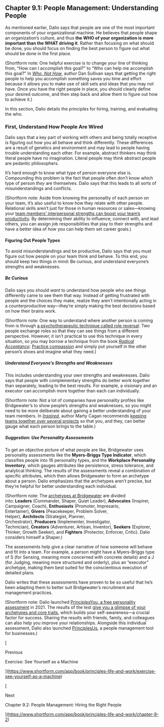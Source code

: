 ## Chapter 9.1: People Management: Understanding People

As mentioned earlier, Dalio says that people are one of the most important components of your organizational machine. He believes that people shape an organization’s culture, and thus **the WHO of your organization is more important than the WHAT driving it**. Rather than focusing on what should be done, you should focus on finding the best person to figure out what should be done in the first place.

(Shortform note: One helpful exercise is to change your line of thinking from, “How can I accomplish this goal?” to “Who can help me accomplish this goal?” In _[Who, Not How](https://www.shortform.com/app/book/who-not-how)_, author Dan Sullivan says that getting the right people to help you accomplish something saves you time and effort because it allows you to make use of skill sets and ideas that you may not have. Once you have the right people in place, you should clearly define your desired outcome, and then step back and allow them to figure out how to achieve it.)

In this section, Dalio details the principles for hiring, training, and evaluating the who.

### First, Understand How People Are Wired

Dalio says that a key part of working with others and being totally receptive is figuring out how you all behave and think differently. These differences are a result of genetics and environment and may lead to people having trouble understanding each other. For example, abstract thinkers may think literal people have no imagination. Literal people may think abstract people are pedantic philosophers.

It’s hard enough to know what type of person everyone else is. Compounding this problem is the fact that people often don’t know which type of person _they_ are themselves. Dalio says that this leads to all sorts of misunderstandings and conflicts.

(Shortform note: Aside from knowing the personality of each person on your team, it’s also useful to know how they relate with other people. Relational skills aren’t just for those in human resources or sales—knowing your [team members’ interpersonal strengths can boost your team’s productivity](https://hbr.org/2004/06/understanding-people-people). By determining their ability to influence, connect with, and lead others, you can assign job responsibilities that play to their strengths and have a better idea of how you can help them set career goals.)

#### Figuring Out People Types

To avoid misunderstandings and be productive, Dalio says that you must figure out how people on your team think and behave. To this end, you should keep two things in mind: Be curious, and understand everyone’s strengths and weaknesses.

##### Be Curious

Dalio says you should _want_ to understand how people who see things differently came to see them that way. Instead of getting frustrated with people and the choices they make, realize they aren’t intentionally acting in a counterproductive way—they’re simply making the best decisions based on how their brains work.

(Shortform note: One way to understand where another person is coming from is through [a psychotherapeutic technique called role reversal](https://dictionary.apa.org/role-reversal): Two people exchange roles so that they can see things from a different perspective. However, it isn’t practical to use this technique in every situation, so you may borrow a technique from the book _[Radical Acceptance](https://www.shortform.com/app/book/radical-acceptance)_: [Practice compassion](https://www.shortform.com/app/book/radical-acceptance/chapter-8-9) and simply put yourself in the other person’s shoes and imagine what they need.)

##### Understand Everyone’s Strengths and Weaknesses

This includes understanding your _own_ strengths and weaknesses. Dalio says that people with complementary strengths do better work together than separately, leading to the best results. For example, a visionary and an executor can accomplish more together than each can individually.

(Shortform note: Not a lot of companies have personality profiles like Bridgewater’s to show people’s strengths and weaknesses, so you might need to be more deliberate about gaining a better understanding of your team members. In _[Inspired](https://www.shortform.com/app/book/inspired)_, author Marty Cagan recommends [keeping teams together over several projects](https://www.shortform.com/app/book/inspired) so that you, and they, can better gauge what each person brings to the table.)

##### Suggestion: Use Personality Assessments

To get an objective picture of what people are like, Bridgewater uses personality assessments like the **Myers-Briggs Type Indicator**, which classifies people into 16 personality types, and the **Workplace Personality Inventory**, which gauges attributes like persistence, stress tolerance, and analytical thinking. The results of the assessments reveal a combination of specific attributes, which then allows Bridgewater to form an archetype about a person. Dalio emphasizes that the archetypes aren’t precise, but they’re helpful for better understanding each individual.

(Shortform note: The [archetypes at Bridgewater](https://principlesyou.com/archetypes) are divided into: **Leaders** (Commander, Shaper, Quiet Leader), **Advocates** (Inspirer, Campaigner, Coach), **Enthusiasts** (Promoter, Impresario, Entertainer), **Givers** (Peacekeeper, Problem Solver, Helper), **Architects** (Strategist, Planner, Orchestrator), **Producers** (Implementer, Investigator, Technician), **Creators** (Adventurer, Artisan, Inventor), **Seekers** (Explorer, Thinker, Growth Seeker), and **Fighters** (Protector, Enforcer, Critic). Dalio considers himself a Shaper.)

The assessments help give a clear narrative of how someone will behave and fit into a team. For example, a person might have a Myers-Briggs type of S (for Sensing, meaning more concerned with concrete details) and a J (for Judging, meaning more structured and orderly), plus an “executor” archetype, making them best suited for the conscientious execution of detailed plans.

Dalio writes that these assessments have proven to be so useful that he’s been adapting them to better suit Bridgewater’s recruitment and management practices.

(Shortform note: Dalio launched [PrinciplesYou, a free personality assessment](https://principlesyou.com/) in 2021. The results of the test [give you a glimpse of your archetypes and core traits](https://www.businesswire.com/news/home/20210421005705/en/Ray-Dalio-Launches-PrinciplesYou-a-Free-Innovative-Personality-Assessment-Backed-by-Best-in-Class-Psychometrics), which builds your self-awareness—a crucial factor for success. Sharing the results with friends, family, and colleagues can also help you improve your relationships. Alongside this individual assessment, Dalio also launched [PrinciplesUs](https://www.principlesco.com/tools/us/), a people management tool for businesses.)

[

Previous

Exercise: See Yourself as a Machine

](https://www.shortform.com/app/book/principles-life-and-work/exercise-see-yourself-as-a-machine)

[

Next

Chapter 9.2: People Management: Hiring the Right People

](https://www.shortform.com/app/book/principles-life-and-work/chapter-9-2)
